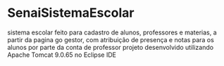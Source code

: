 # SenaiSistemaEscolar
sistema escolar feito para cadastro de alunos, professores e materias, a partir da pagina go gestor, com atribuição de presença e notas para os alunos por parte da conta de professor
projeto desenvolvido utilizando Apache Tomcat 9.0.65 no Eclipse IDE
